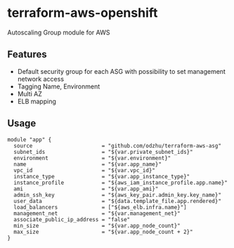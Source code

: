 # terraform-aws-openshift 

Autoscaling Group module for AWS

## Features
* Default security group for each ASG with possibility to set management network access
* Tagging Name, Environment
* Multi AZ
* ELB mapping


## Usage

```hcl
module "app" {
  source                      = "github.com/odzhu/terraform-aws-asg"
  subnet_ids                  = "${var.private_subnet_ids}"
  environment                 = "${var.environment}"
  name                        = "${var.app_name}"
  vpc_id                      = "${var.vpc_id}"
  instance_type               = "${var.app_instance_type}"
  instance_profile            = "${aws_iam_instance_profile.app.name}"
  ami                         = "${var.app_ami}"
  admin_ssh_key               = "${aws_key_pair.admin_key.key_name}"
  user_data                   = "${data.template_file.app.rendered}"
  load_balancers              = ["${aws_elb.infra.name}"]
  management_net              = "${var.management_net}"
  associate_public_ip_address = "false"
  min_size                    = "${var.app_node_count}"
  max_size                    = "${var.app_node_count + 2}"
}
```